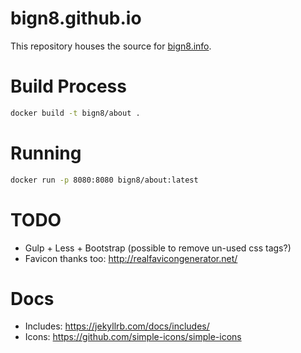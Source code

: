 bign8.github.io
===============
This repository houses the source for [bign8.info](http://bign8.info/).


# Build Process

```sh
docker build -t bign8/about .
```

# Running

```sh
docker run -p 8080:8080 bign8/about:latest
```

# TODO

- Gulp + Less + Bootstrap (possible to remove un-used css tags?)
- Favicon thanks too: http://realfavicongenerator.net/


# Docs

* Includes: https://jekyllrb.com/docs/includes/
* Icons: https://github.com/simple-icons/simple-icons
